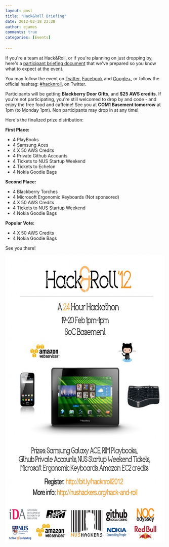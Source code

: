 ```yaml
---
layout: post
title: "Hack&Roll Briefing"
date: 2012-02-18 22:28
author: ejames
comments: true
categories: [Events]

---
```

If you're a team at Hack&amp;Roll, or if you're planning on just dropping by, here's a <a href="/res//2012/01/HackRollBriefing.pdf">participant briefing document</a> that we've prepared so you know what to expect at the event.

You may follow the event on <a href="https://twitter.com/nushackers">Twitter</a>, <a href="http://www.facebook.com/pages/NUS-Hackers/164904410234667">Facebook</a> and <a href="https://plus.google.com/116062151863023912691/posts">Google+</a>, or follow the official hashtag: <a href="https://twitter.com/#!/search/%23hacknroll">#hacknroll</a>, on Twitter.

Participants will be getting <strong>Blackberry Door Gifts</strong>, and <strong>$25 AWS credits</strong>. If you're not participating, you're still welcomed to drop by and code - and enjoy the free food and caffeine! See you at <strong>COM1 Basement tomorrow</strong> at 1pm (to Monday 1pm). Non participants may drop in at any time!

Here's the finalized prize distribution:

<strong>First Place:</strong>
<ul>
	<li>4 PlayBooks</li>
	<li>4 Samsung Aces</li>
	<li>4 X 50 AWS Credits</li>
	<li>4 Private Github Accounts</li>
	<li>4 Tickets to NUS Startup Weekend</li>
	<li>4 Tickets to Echelon</li>
	<li>4 Nokia Goodie Bags</li>
</ul>
<strong>Second Place:</strong>
<ul>
	<li>4 Blackberry Torches</li>
	<li>4 Microsoft Ergonomic Keyboards (Not sponsored)</li>
	<li>4 X 50 AWS Credits</li>
	<li>4 Tickets to NUS Startup Weekend</li>
	<li>4 Nokia Goodie Bags</li>
</ul>
<strong>Popular Vote:</strong>
<ul>
	<li>4 X 50 AWS Credits</li>
	<li>4 Nokia Goodie Bags</li>
</ul>

See you there!

<a href="/res//2012/02/hacknrollposterthird.jpg"><img src="/res//2012/02/hacknrollposterthird-724x1024.jpg" alt="" title="hacknrollposterthird" width="640" height="905" class="alignleft size-large wp-image-2215" /></a>
